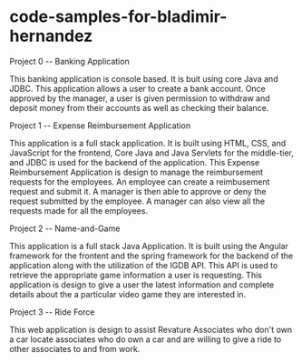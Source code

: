 # code-samples-for-bladimir-hernandez

Project 0 -- Banking Application

This banking application is console based. It is buit using core Java and JDBC. This application allows a user to create a bank account. Once approved by the manager, a user is given permission to withdraw and deposit money from their accounts as well as checking their balance. 

Project 1 -- Expense Reimbursement Application

This application is a full stack application. It is built using HTML, CSS, and JavaScript for the frontend, Core Java and Java Servlets for the middle-tier, and JDBC is used for the backend of the application. This Expense Reimbursement Application is design to manage the reimbursement requests for the employees. An employee can create a reimbusement request and submit it. A manager is then able to approve or deny the request submitted by the employee. A manager can also view all the requests made for all the employees. 

Project 2 -- Name-and-Game

This application is a full stack Java Application. It is built using the Angular framework for the frontent and the spring framework for the backend of the application along with the utilization of the IGDB API. This API is used to retrieve the appropriate game information a user is requesting. This application is design to give a user the latest information and complete details about the a particular video game they are interested in. 

Project 3 -- Ride Force

This web application is design to assist Revature Associates who don't own a car locate associates who do own a car and are willing to give a ride to other associates to and from work. 
